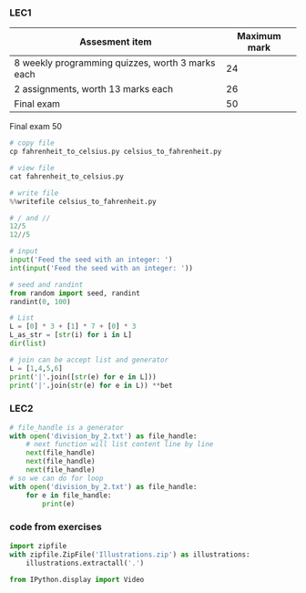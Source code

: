 ### LEC1

| Assesment item                                   | Maximum mark |
| ------------------------------------------------ | ------------ |
| 8 weekly programming quizzes, worth 3 marks each | 24           |
| 2 assignments, worth 13 marks each               | 26           |
| Final exam                                       | 50           |

 Final exam 50

```python
# copy file
cp fahrenheit_to_celsius.py celsius_to_fahrenheit.py

# view file
cat fahrenheit_to_celsius.py

# write file
%%writefile celsius_to_fahrenheit.py

# / and //
12/5
12//5

# input
input('Feed the seed with an integer: ')
int(input('Feed the seed with an integer: '))

# seed and randint
from random import seed, randint
randint(0, 100)

# List
L = [0] * 3 + [1] * 7 + [0] * 3
L_as_str = [str(i) for i in L]
dir(list)

# join can be accept list and generator
L = [1,4,5,6]
print('|'.join([str(e) for e in L]))
print('|'.join(str(e) for e in L)) **bet
```



### LEC2

```python
# file_handle is a generator 
with open('division_by_2.txt') as file_handle:
  	# next function will list content line by line
    next(file_handle)
    next(file_handle)
    next(file_handle)
# so we can do for loop
with open('division_by_2.txt') as file_handle:
    for e in file_handle:
        print(e)
```



### code from exercises

```python
import zipfile
with zipfile.ZipFile('Illustrations.zip') as illustrations:
    illustrations.extractall('.')
    
from IPython.display import Video
```



